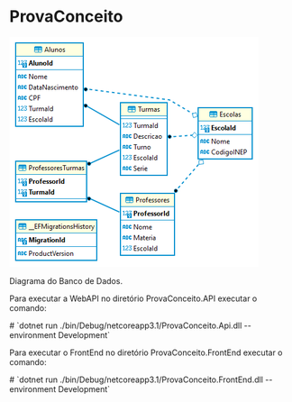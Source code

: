 # ProvaConceito

![DER](ER%20Diagram.png "DER")
<p>Diagrama do Banco de Dados.</p>
<p>
Para executar a WebAPI no diretório ProvaConceito.API executar o comando:
</p>
<p>
# `dotnet run ./bin/Debug/netcoreapp3.1/ProvaConceito.Api.dll --environment Development`
</p>
<p>
Para executar o FrontEnd no diretório ProvaConceito.FrontEnd executar o comando:
</p>
<p>
# `dotnet run ./bin/Debug/netcoreapp3.1/ProvaConceito.FrontEnd.dll --environment Development`
</p>

